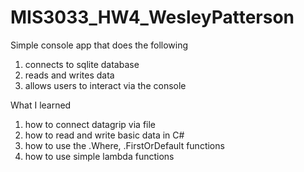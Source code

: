 # MIS3033_HW4_WesleyPatterson

Simple console app that does the following
  1. connects to sqlite database
  2. reads and writes data
  3. allows users to interact via the console

What I learned
  1. how to connect datagrip via file
  2. how to read and write basic data in C#
  3. how to use the .Where, .FirstOrDefault functions
  4. how to use simple lambda functions
